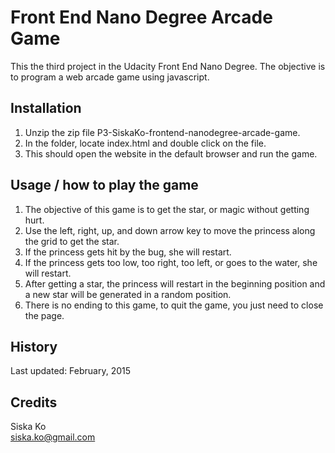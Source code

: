 # Front End Nano Degree Arcade Game

This the third project in the Udacity Front End Nano Degree. The objective is to program a web arcade game using javascript.


## Installation

1. Unzip the zip file P3-SiskaKo-frontend-nanodegree-arcade-game.
2. In the folder, locate index.html and double click on the file.
3. This should open the website in the default browser and run the game.

## Usage / how to play the game

1. The objective of this game is to get the star, or magic without getting hurt. 
2. Use the left, right, up, and down arrow key to move the princess along the grid to get the star.
3. If the princess gets hit by the bug, she will restart.
4. If the princess gets too low, too right, too left, or goes to the water, she will restart.
5. After getting a star, the princess will restart in the beginning position and a new star will be generated in a random position.
6. There is no ending to this game, to quit the game, you just need to close the page.

## History

Last updated: February, 2015

## Credits

Siska Ko<br>
siska.ko@gmail.com
